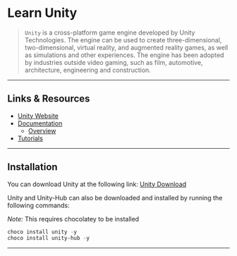 # Learn Unity

> `Unity` is a cross-platform game engine developed by Unity Technologies. The engine can be used to create three-dimensional, two-dimensional, virtual reality, and augmented reality games, as well as simulations and other experiences. The engine has been adopted by industries outside video gaming, such as film, automotive, architecture, engineering and construction.

---

## Links & Resources

* [Unity Website](https://unity.com/)
* [Documentation](https://docs.unity3d.com/Manual/index.html)
  * [Overview](https://docs.unity3d.com/Manual/UnityOverview.html)
* [Tutorials](https://learn.unity.com/)

---

## Installation

You can download Unity at the following link: [Unity Download](https://unity3d.com/get-unity/download)

Unity and Unity-Hub can also be downloaded and installed by running the following commands:

*Note:* This requires chocolatey to be installed

```powershell
choco install unity -y
choco install unity-hub -y
```

---

